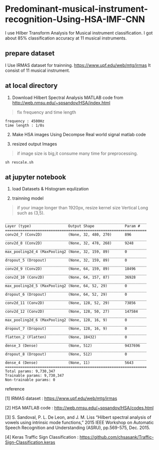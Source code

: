 # Predominant-musical-instrument-recognition-Using-HSA-IMF-CNN

I use Hilber Transform Analysis for Musical instrument classification.
I got about 85% classification accuracy at 11 musical instruments.


## prepare dataset
I Use IRMAS dataset for trainning.
https://www.upf.edu/web/mtg/irmas
It consist of 11 musical instrument.



## at local directory

1. Download Hilbert Spectral Analysis MATLAB code from http://web.nmsu.edu/~spsandov/HSA/index.html
>fix frequency and time length

```
frequency : 4500Hz
time length : 1/8s
```

2. Make HSA images Using Decompse Real world signal matlab code

3. resized output Images

>if image size is big,it consume many time for preprocessing.

```shell script
sh rescale.sh
```
## at jupyter notebook

1. load Datasets & Histogram equlization

2. trainning model

> if your image longer than 1920px, resize kernel size Vertical Long such as (3,5).

```
_________________________________________________________________
Layer (type)                 Output Shape              Param #   
=================================================================
conv2d_7 (Conv2D)            (None, 32, 480, 270)      896       
_________________________________________________________________
conv2d_8 (Conv2D)            (None, 32, 478, 268)      9248      
_________________________________________________________________
max_pooling2d_4 (MaxPooling2 (None, 32, 159, 89)       0         
_________________________________________________________________
dropout_5 (Dropout)          (None, 32, 159, 89)       0         
_________________________________________________________________
conv2d_9 (Conv2D)            (None, 64, 159, 89)       18496     
_________________________________________________________________
conv2d_10 (Conv2D)           (None, 64, 157, 87)       36928     
_________________________________________________________________
max_pooling2d_5 (MaxPooling2 (None, 64, 52, 29)        0         
_________________________________________________________________
dropout_6 (Dropout)          (None, 64, 52, 29)        0         
_________________________________________________________________
conv2d_11 (Conv2D)           (None, 128, 52, 29)       73856     
_________________________________________________________________
conv2d_12 (Conv2D)           (None, 128, 50, 27)       147584    
_________________________________________________________________
max_pooling2d_6 (MaxPooling2 (None, 128, 16, 9)        0         
_________________________________________________________________
dropout_7 (Dropout)          (None, 128, 16, 9)        0         
_________________________________________________________________
flatten_2 (Flatten)          (None, 18432)             0         
_________________________________________________________________
dense_3 (Dense)              (None, 512)               9437696   
_________________________________________________________________
dropout_8 (Dropout)          (None, 512)               0         
_________________________________________________________________
dense_4 (Dense)              (None, 11)                5643      
=================================================================
Total params: 9,730,347
Trainable params: 9,730,347
Non-trainable params: 0
```

reference

[1] IRMAS dataset : https://www.upf.edu/web/mtg/irmas

[2] HSA MATLAB code : http://web.nmsu.edu/~spsandov/HSA/codes.html

[3] S. Sandoval, P. L. De Leon, and J. M. Liss “Hilbert spectral analysis of vowels using intrinsic mode functions,” 2015 IEEE Workshop on Automatic Speech Recognition and Understanding (ASRU), pp.569-575, Dec. 2015.

[4] Keras Traffic Sign Classification : https://github.com/chsasank/Traffic-Sign-Classification.keras


